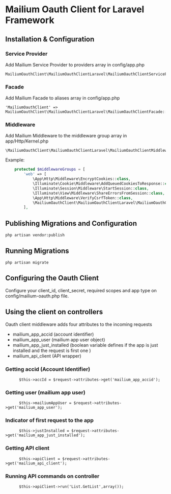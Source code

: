 # Mailium Oauth Client for Laravel Framework

## Installation & Configuration

### Service Provider

Add Mailium Service Provider to providers array in config/app.php

```
MailiumOauthClient\MailiumOauthClientLaravel\MailiumOauthClientServiceProvider::class,
```

### Facade

Add Mailium Facade to aliases array in config/app.php

```
'MailiumOauthClient' => MailiumOauthClient\MailiumOauthClientLaravel\MailiumOauthClientFacade::class,
```

### Middleware

Add Mailium Middleware to the middleware group array in app/Http/Kernel.php

```
\MailiumOauthClient\MailiumOauthClientLaravel\MailiumOauthClientMiddleware::class,
```

Example:

```php
    protected $middlewareGroups = [
        'web' => [
            \App\Http\Middleware\EncryptCookies::class,
            \Illuminate\Cookie\Middleware\AddQueuedCookiesToResponse::class,
            \Illuminate\Session\Middleware\StartSession::class,
            \Illuminate\View\Middleware\ShareErrorsFromSession::class,
            \App\Http\Middleware\VerifyCsrfToken::class,
            \MailiumOauthClient\MailiumOauthClientLaravel\MailiumOauthClientMiddleware::class,
        ],
```

## Publishing Migrations and Configuration

```
php artisan vendor:publish
```

## Running Migrations

```
php artisan migrate
```
## Configuring the Oauth Client

Configure your client_id, client_secret, required scopes and app type on config/mailium-oauth.php file.

## Using the client on controllers

Oauth client middleware adds four attributes to the incoming requests

- mailium_app_accid             (account identifier)
- mailium_app_user              (mailium app user object)
- mailium_app_just_installed    (boolean variable defines if the app is just installed and the request is first one )
- mailium_api_client            (API wrapper)

### Getting accid (Account Identifier)

```
      $this->accId = $request->attributes->get('mailium_app_accid');
```

### Getting user (mailium app user)

```
      $this->mailiumAppUser = $request->attributes->get('mailium_app_user');
```

### Indicator of first request to the app

```
      $this->justInstalled = $request->attributes->get('mailium_app_just_installed');
```

### Getting API client

```
      $this->apiClient = $request->attributes->get('mailium_api_client');
```

### Running API commands on controller
```
      $this->apiClient->run('List.GetList',array());
```